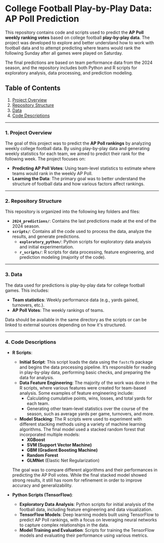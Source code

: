 # College Football Play-by-Play Data: AP Poll Prediction

This repository contains code and scripts used to predict the **AP Poll weekly ranking votes** based on college football **play-by-play data**. The project was developed to explore and better understand how to work with football data and to attempt predicting where teams would rank the following Sunday after all games were played on Saturday.

The final predictions are based on team performance data from the 2024 season, and the repository includes both Python and R scripts for exploratory analysis, data processing, and prediction modeling.

## Table of Contents

1. [Project Overview](#1-project-overview)  
2. [Repository Structure](#2-repository-structure)  
3. [Data](#3-data)  
4. [Code Descriptions](#4-code-descriptions)  

---

### 1. Project Overview

The goal of this project was to predict the **AP Poll rankings** by analyzing weekly college football data. By using play-by-play data and generating weekly statistics for each team, we aimed to predict their rank for the following week. The project focuses on:
- **Predicting AP Poll Votes**: Using team-level statistics to estimate where teams would rank in the weekly AP Poll.
- **Learning the Data**: The primary goal was to better understand the structure of football data and how various factors affect rankings.

---

### 2. Repository Structure

This repository is organized into the following key folders and files:

- **`2024_predictions/`**: Contains the last predictions made at the end of the 2024 season.
- **`scripts/`**: Contains all the code used to process the data, analyze the results, and generate predictions.
  - **`exploratory_python/`**: Python scripts for exploratory data analysis and initial experimentation.
  - **`r_scripts/`**: R scripts for data processing, feature engineering, and prediction modeling (majority of the code).

---

### 3. Data

The data used for predictions is play-by-play data for college football games. This includes:
- **Team statistics**: Weekly performance data (e.g., yards gained, turnovers, etc.).
- **AP Poll Votes**: The weekly rankings of teams.

Data should be available in the same directory as the scripts or can be linked to external sources depending on how it's structured.

---

### 4. Code Descriptions

- **R Scripts**:
  - **Initial Script**: This script loads the data using the `fastcfb` package and begins the data processing pipeline. It’s responsible for reading in play-by-play data, performing basic checks, and preparing the data for analysis.
  - **Data Feature Engineering**: The majority of the work was done in the R scripts, where various features were created for team-based analysis. Some examples of feature engineering include:
    - Calculating cumulative points, wins, losses, and total yards for each team.
    - Generating other team-level statistics over the course of the season, such as average yards per game, turnovers, and more.
  - **Model Stacking**: The R scripts were used to experiment with different stacking methods using a variety of machine learning algorithms. The final model used a stacked random forest that incorporated multiple models:
    - **XGBoost**
    - **SVM (Support Vector Machine)**
    - **GBM (Gradient Boosting Machine)**
    - **Random Forest**
    - **GLMNet** (Elastic Net Regularization)
  
  The goal was to compare different algorithms and their performances in predicting the AP Poll votes. While the final stacked model showed strong results, it still has room for refinement in order to improve accuracy and generalizability.

- **Python Scripts (TensorFlow)**:
  - **Exploratory Data Analysis**: Python scripts for initial analysis of the football data, including feature engineering and data visualization.
  - **TensorFlow Models**: Deep learning models built using TensorFlow to predict AP Poll rankings, with a focus on leveraging neural networks to capture complex relationships in the data.
  - **Model Training and Evaluation**: Scripts for training the TensorFlow models and evaluating their performance using various metrics.
